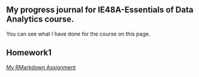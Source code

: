 ## My progress journal for IE48A-Essentials of Data Analytics course.

You can see what I have done for the course on this page. 

## Homework1
[My RMarkdown Assignment](https://pjournal.github.io/boun01-berkayzuhre/Homework0/RMarkdownHomework.html) 
